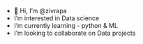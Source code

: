 - 👋 Hi, I’m @zivrapa
-  I’m interested in Data science
- I’m currently learning  - python & ML 
- I’m looking to collaborate on Data projects

<!---
zivrapa/zivrapa is a ✨ special ✨ repository because its `README.md` (this file) appears on your GitHub profile.
You can click the Preview link to take a look at your changes.
--->
